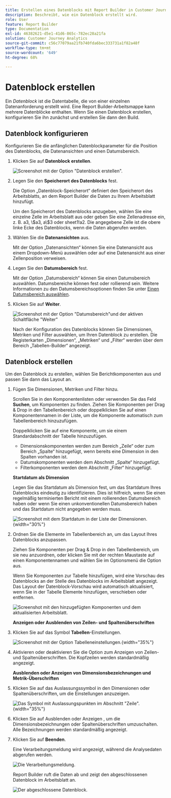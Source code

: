 ```yaml
---
title: Erstellen eines Datenblocks mit Report Builder in Customer Journey Analytics
description: Beschreibt, wie ein Datenblock erstellt wird.
role: User
feature: Report Builder
type: Documentation
exl-id: 46382621-d5e1-41d6-865c-782ec28a21fa
solution: Customer Journey Analytics
source-git-commit: c56c77079aa21fb740fda6bec333731a1f82a48f
workflow-type: tm+mt
source-wordcount: '649'
ht-degree: 68%

---
```


# Datenblock erstellen

Ein *Datenblock* ist die Datentabelle, die von einer einzelnen Datenanforderung erstellt wird. Eine Report Builder-Arbeitsmappe kann mehrere Datenblöcke enthalten. Wenn Sie einen Datenblock erstellen, konfigurieren Sie ihn zunächst und erstellen Sie dann den Build.

## Datenblock konfigurieren

Konfigurieren Sie die anfänglichen Datenblockparameter für die Position des Datenblocks, die Datenansichten und einen Datumsbereich.

1. Klicken Sie auf **Datenblock erstellen**.

   ![ Screenshot mit der Option &quot;Datenblock erstellen&quot;.](./assets/create_db.png)

1. Legen Sie den **Speicherort des Datenblocks** fest.

   Die Option „Datenblock-Speicherort“ definiert den Speicherort des Arbeitsblatts, an dem Report Builder die Daten zu Ihrem Arbeitsblatt hinzufügt.

   Um den Speicherort des Datenblocks anzugeben, wählen Sie eine einzelne Zelle im Arbeitsblatt aus oder geben Sie eine Zellenadresse ein, z. B. a3, \\\$a3, a\\\$3 oder sheet1!a2. Die angegebene Zelle ist die obere linke Ecke des Datenblocks, wenn die Daten abgerufen werden.

1. Wählen Sie die **Datenansichten** aus.

   Mit der Option „Datenansichten“ können Sie eine Datenansicht aus einem Dropdown-Menü auswählen oder auf eine Datenansicht aus einer Zellenposition verweisen.

1. Legen Sie den **Datumsbereich** fest.

   Mit der Option „Datumsbereich“ können Sie einen Datumsbereich auswählen. Datumsbereiche können fest oder rollierend sein. Weitere Informationen zu den Datumsbereichsoptionen finden Sie unter [Einen Datumsbereich auswählen](select-date-range.md).

1. Klicken Sie auf **Weiter**.

   ![Screenshot mit der Option &quot;Datumsbereich&quot;und der aktiven Schaltfläche &quot;Weiter&quot;](./assets/choose_date_data_view3.png)

   Nach der Konfiguration des Datenblocks können Sie Dimensionen, Metriken und Filter auswählen, um Ihren Datenblock zu erstellen. Die Registerkarten „Dimensionen“, „Metriken“ und „Filter“ werden über dem Bereich „Tabellen-Builder“ angezeigt.

## Datenblock erstellen

Um den Datenblock zu erstellen, wählen Sie Berichtkomponenten aus und passen Sie dann das Layout an.

1. Fügen Sie Dimensionen, Metriken und Filter hinzu.

   Scrollen Sie in den Komponentenlisten oder verwenden Sie das Feld **Suchen**, um Komponenten zu finden. Ziehen Sie Komponenten per Drag &amp; Drop in den Tabellenbereich oder doppelklicken Sie auf einen Komponentennamen in der Liste, um die Komponente automatisch zum Tabellenbereich hinzuzufügen.

   Doppelklicken Sie auf eine Komponente, um sie einem Standardabschnitt der Tabelle hinzuzufügen.

   - Dimensionskomponenten werden zum Bereich „Zeile“ oder zum Bereich „Spalte“ hinzugefügt, wenn bereits eine Dimension in den Spalten vorhanden ist.
   - Datumskomponenten werden dem Abschnitt „Spalte“ hinzugefügt.
   - Filterkomponenten werden dem Abschnitt „Filter“ hinzugefügt.

   **Startdatum als Dimension**

   Legen Sie das Startdatum als Dimension fest, um das Startdatum Ihres Datenblocks eindeutig zu identifizieren. Dies ist hilfreich, wenn Sie einen regelmäßig terminierten Bericht mit einem rollierenden Datumsbereich haben oder wenn Sie einen unkonventionellen Datumsbereich haben und das Startdatum nicht angegeben werden muss.

   ![Screenshot mit dem Startdatum in der Liste der Dimensionen.](./assets/start-date-dimension.png){width="30%"}

1. Ordnen Sie die Elemente im Tabellenbereich an, um das Layout Ihres Datenblocks anzupassen.

   Ziehen Sie Komponenten per Drag &amp; Drop in den Tabellenbereich, um sie neu anzuordnen, oder klicken Sie mit der rechten Maustaste auf einen Komponentennamen und wählen Sie im Optionsmenü die Option aus.

   Wenn Sie Komponenten zur Tabelle hinzufügen, wird eine Vorschau des Datenblocks an der Stelle des Datenblocks im Arbeitsblatt angezeigt. Das Layout der Datenblock-Vorschau wird automatisch aktualisiert, wenn Sie in der Tabelle Elemente hinzufügen, verschieben oder entfernen.

   ![ Screenshot mit den hinzugefügten Komponenten und dem aktualisierten Arbeitsblatt.](./assets/image10.png)

   **Anzeigen oder Ausblenden von Zeilen- und Spaltenüberschriften**

1. Klicken Sie auf das Symbol **Tabellen**-Einstellungen.

   ![ Screenshot mit der Option Tabelleneinstellungen.](./assets/table-settings.png){width="35%"}

1. Aktivieren oder deaktivieren Sie die Option zum Anzeigen von Zeilen- und Spaltenüberschriften. Die Kopfzeilen werden standardmäßig angezeigt.

   **Ausblenden oder Anzeigen von Dimensionsbezeichnungen und Metrik-Überschriften**

1. Klicken Sie auf das Auslassungssymbol in den Dimensionen oder Spaltenüberschriften, um die Einstellungen anzuzeigen.

   ![Das Symbol mit Auslassungspunkten im Abschnitt &quot;Zeile&quot;.](./assets/row-heading.png){width="35%"}

1. Klicken Sie auf Ausblenden oder Anzeigen , um die Dimensionsbezeichnungen oder Spaltenüberschriften umzuschalten. Alle Bezeichnungen werden standardmäßig angezeigt.

1. Klicken Sie auf **Beenden**.

   Eine Verarbeitungsmeldung wird angezeigt, während die Analysedaten abgerufen werden.

   ![ Die Verarbeitungsmeldung.](./assets/image11.png)

   Report Builder ruft die Daten ab und zeigt den abgeschlossenen Datenblock im Arbeitsblatt an.

   ![Der abgeschlossene Datenblock.](./assets/image12.png)
